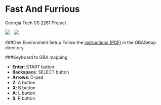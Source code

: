 Fast And Furrious
===============

Georgia Tech CS 2261 Project

<img src="https://dl.dropboxusercontent.com/u/11066635/Hosting/furrious-screen-1.png" /> &nbsp;
<img src="https://dl.dropboxusercontent.com/u/11066635/Hosting/furrious-screen-2.PNG" /> &nbsp;

###Dev Environment Setup
Follow the [instructions (PDF)](https://github.com/lsissoko/FastAndFurrious/blob/master/GBASetup/NetBeans_GBA_User_Guide.pdf) in the GBASetup directory.

###Keyboard to GBA mapping
- __Enter__: START button
- __Backspace__: SELECT button
- __Arrows__: D-pad
- __Z__: A button
- __X__: B button
- __A__: L button
- __S__: R button
